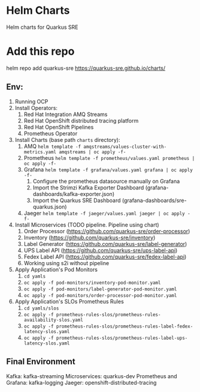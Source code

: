 # Helm Charts

Helm charts for Quarkus SRE
# Add this repo

helm repo add quarkus-sre https://quarkus-sre.github.io/charts/
## Env:

1. Running OCP
2. Install Operators: 
   1. Red Hat Integration AMQ Streams
   2. Red Hat OpenShift distributed tracing platform
   3. Red Hat OpenShift Pipelines
   4. Prometheus Operator
3. Install Charts (base path ```charts``` directory):
   1. AMQ ```helm template -f amqstreams/values-cluster-with-metrics.yaml amqstreams | oc apply -f-```
   2. Prometheus ```helm template -f prometheus/values.yaml prometheus | oc apply -f-```
   3. Grafana ```helm template -f grafana/values.yaml grafana | oc apply -f-```
      1. Configure the prometheus datasource manually on Grafana
      2. Import the Strimzi Kafka Exporter Dashboard (grafana-dashboards/kafka-exporter.json)
      3. Import the Quarkus SRE Dashboard (grafana-dashboards/sre-quarkus.json)
   4. Jaeger ```helm template -f jaeger/values.yaml jaeger | oc apply -f-```
4. Install Microservices (TODO pipeline. Pipeline using chart)
   1. Order Processor (https://github.com/quarkus-sre/order-processor)
   2. Inventory (https://github.com/quarkus-sre/inventory)
   3. Label Generator (https://github.com/quarkus-sre/label-generator)
   4. UPS Label API (https://github.com/quarkus-sre/ups-label-api)
   5. Fedex Label API (https://github.com/quarkus-sre/fedex-label-api)
   6. Working using s2i without pipeline
5. Apply Application's Pod Monitors
   1. ```cd yamls```
   2. ```oc apply -f pod-monitors/inventory-pod-monitor.yaml```
   3. ```oc apply -f pod-monitors/label-generator-pod-monitor.yaml```
   4. ```oc apply -f pod-monitors/order-processor-pod-monitor.yaml```
6. Apply Application's SLOs Prometheus Rules
   1. ```cd yamls/slos```
   2. ```oc apply -f prometheus-rules-slos/prometheus-rules-availability-slos.yaml```
   3. ```oc apply -f prometheus-rules-slos/prometheus-rules-label-fedex-latency-slos.yaml```
   4. ```oc apply -f prometheus-rules-slos/prometheus-rules-label-ups-latency-slos.yaml```

## Final Environment

Kafka: kafka-streaming
Microservices: quarkus-dev
Prometheus and Grafana: kafka-logging
Jaeger: openshift-distributed-tracing